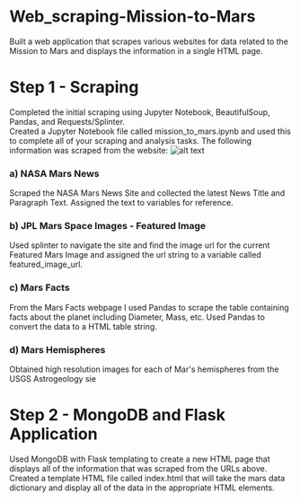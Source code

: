 # Web_scraping-Mission-to-Mars
Built a web application that scrapes various websites for data related to the Mission to Mars and displays the information in a single HTML page.

# Step 1 - Scraping
Completed the initial scraping using Jupyter Notebook, BeautifulSoup, Pandas, and Requests/Splinter. <br>
Created a Jupyter Notebook file called mission_to_mars.ipynb and used this to complete all of your scraping and analysis tasks. The following information was scraped from the website:
![alt text](https://github.com/fmukaddam/Web_scraping-Mission-to-Mars/blob/main/Missions_to_Mars/Screenshots/Screen%20Shot%202020-12-28%20at%209.58.30%20PM.png)
<h3> a) NASA Mars News </h3>
Scraped the NASA Mars News Site and collected the latest News Title and Paragraph Text. Assigned the text to variables for reference. <br>
 <h3> b) JPL Mars Space Images - Featured Image </h3>
Used splinter to navigate the site and find the image url for the current Featured Mars Image and assigned the url string to a variable called featured_image_url.
<h3> c) Mars Facts </h3>
From the Mars Facts webpage I used Pandas to scrape the table containing facts about the planet including Diameter, Mass, etc.
Used Pandas to convert the data to a HTML table string.
<h3> d) Mars Hemispheres </h3>
Obtained high resolution images for each of Mar's hemispheres from the USGS Astrogeology sie

# Step 2 - MongoDB and Flask Application
Used MongoDB with Flask templating to create a new HTML page that displays all of the information that was scraped from the URLs above.
Created a template HTML file called index.html that will take the mars data dictionary and display all of the data in the appropriate HTML elements.
